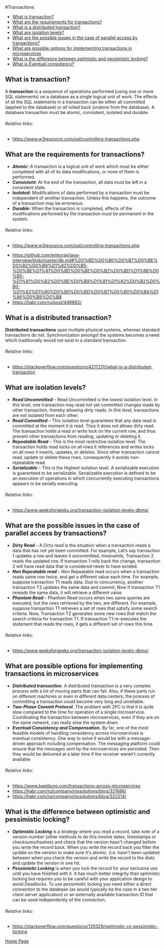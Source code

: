 #Transactions
- [What is transaction?](#what-is-transaction)
- [What are the requirements for transactions?](#what-are-the-requirements-for-transactions)
- [What is a distributed transaction?](#what-is-a-distributed-transaction)
- [What are isolation levels?](#what-are-isolation-levels)
- [What are the possible issues in the case of parallel access by transactions?](#what-are-the-possible-issues-in-the-case-of-parallel-access-by-transactions)
- [What are possible options for implementing transactions in microservices](#what-are-possible-options-for-implementing-transactions-in-microservices)
- [What is the difference between optimistic and pessimistic locking?](#what-is-the-difference-between-optimistic-and-pessimistic-locking)
- [What is Eventual consistency?](#what-is-eventual-consistency)

## What is transaction?
A **transaction** is a sequence of operations performed (using one or more SQL statements) on a database as a single logical unit of work. The effects of all the SQL statements in a transaction can be either all committed (applied to the database) or all rolled back (undone from the database). A database transaction must be atomic, consistent, isolated and durable.
###### Relative links:
+ https://www.w3resource.com/sql/controlling-transactions.php

## What are the requirements for transactions?
- ***Atomic:*** A transaction is a logical unit of work which must be either completed with all of its data modifications, or none of them is performed.
- ***Consistent:*** At the end of the transaction, all data must be left in a consistent state.
- ***Isolated:*** Modifications of data performed by a transaction must be independent of another transaction. Unless this happens, the outcome of a transaction may be erroneous.
- ***Durable:*** When the transaction is completed, effects of the modifications performed by the transaction must be permanent in the system.
###### Relative links:
- https://www.w3resource.com/sql/controlling-transactions.php
+ https://github.com/enhorse/java-interview/blob/master/db.md#%D0%BD%D0%B0%D0%B7%D0%BE%D0%B2%D0%B8%D1%82%D0%B5-%D0%BE%D1%81%D0%BD%D0%BE%D0%B2%D0%BD%D1%8B%D0%B5-%D1%81%D0%B2%D0%BE%D0%B9%D1%81%D1%82%D0%B2%D0%B0-%D1%82%D1%80%D0%B0%D0%BD%D0%B7%D0%B0%D0%BA%D1%86%D0%B8%D0%B8
+ https://habr.com/ru/post/446662/

## What is a distributed transaction?
**Distributed transactions** span multiple physical systems, whereas standard transactions do not. Synchronization amongst the systems becomes a need which traditionally would not exist in a standard transaction.
###### Relative links:
- https://stackoverflow.com/questions/4217270/what-is-a-distributed-transaction

## What are isolation levels?
- ***Read Uncommitted*** – Read Uncommitted is the lowest isolation level. In this level, one transaction may read not yet committed changes made by other transaction, thereby allowing dirty reads. In this level, transactions are not isolated from each other.
- ***Read Committed*** – This isolation level guarantees that any data read is committed at the moment it is read. Thus it does not allows dirty read. The transaction holds a read or write lock on the current row, and thus prevent other transactions from reading, updating or deleting it.
- ***Repeatable Read*** – This is the most restrictive isolation level. The transaction holds read locks on all rows it references and writes locks on all rows it inserts, updates, or deletes. Since other transaction cannot read, update or delete these rows, consequently it avoids non-repeatable read.
- ***Serializable*** – This is the Highest isolation level. A serializable execution is guaranteed to be serializable. Serializable execution is defined to be an execution of operations in which concurrently executing transactions appears to be serially executing.
###### Relative links:
+ https://www.geeksforgeeks.org/transaction-isolation-levels-dbms/

## What are the possible issues in the case of parallel access by transactions?
- ***Dirty Read*** – A Dirty read is the situation when a transaction reads a data that has not yet been committed. For example, Let’s say transaction 1 updates a row and leaves it uncommitted, meanwhile, Transaction 2 reads the updated row. If transaction 1 rolls back the change, transaction 2 will have read data that is considered never to have existed.
- ***Non Repeatable read*** – Non Repeatable read occurs when a transaction reads same row twice, and get a different value each time. For example, suppose transaction T1 reads data. Due to concurrency, another transaction T2 updates the same data and commit, Now if transaction T1 rereads the same data, it will retrieve a different value.
- ***Phantom Read*** – Phantom Read occurs when two same queries are executed, but the rows retrieved by the two, are different. For example, suppose transaction T1 retrieves a set of rows that satisfy some search criteria. Now, Transaction T2 generates some new rows that match the search criteria for transaction T1. If transaction T1 re-executes the statement that reads the rows, it gets a different set of rows this time.
###### Relative links:
+ https://www.geeksforgeeks.org/transaction-isolation-levels-dbms/

## What are possible options for implementing transactions in microservices
- ***Distributed transaction.*** A distributed transaction is a very complex process with a lot of moving parts that can fail. Also, if these parts run on different machines or even in different data centers, the process of committing a transaction could become very long and unreliable.
- ***Two-Phase Commit Protocol.*** The problem with 2PC is that it is quite slow compared to the time for operation of a single microservice. Coordinating the transaction between microservices, even if they are on the same network, can really slow the system down.
- ***Eventual Consistency and Compensation.*** By far, one of the most feasible models of handling consistency across microservices is eventual consistency. One way to solve it would be with a message-driven approach including compensation. The messaging platform could ensure that the messages sent by the microservices are persisted. Then they would be delivered at a later time if the receiver weren’t currently available
###### Relative links:
+ https://www.baeldung.com/transactions-across-microservices
+ https://habr.com/ru/company/nixsolutions/blog/321686/
+ https://habr.com/ru/company/nixsolutions/blog/322214/

## What is the difference between optimistic and pessimistic locking?
+ ***Optimistic Locking*** is a strategy where you read a record, take note of a version number (other methods to do this involve dates, timestamps or checksums/hashes) and check that the version hasn't changed before you write the record back. When you write the record back you filter the update on the version to make sure it's atomic. (i.e. hasn't been updated between when you check the version and write the record to the disk) and update the version in one hit.
+ ***Pessimistic Locking*** is when you lock the record for your exclusive use until you have finished with it. It has much better integrity than optimistic locking but requires you to be careful with your application design to avoid Deadlocks. To use pessimistic locking you need either a direct connection to the database (as would typically be the case in a two tier client server application) or an externally available transaction ID that can be used independently of the connection.
###### Relative links:
+ https://stackoverflow.com/questions/129329/optimistic-vs-pessimistic-locking

[Home Page](README.md)

